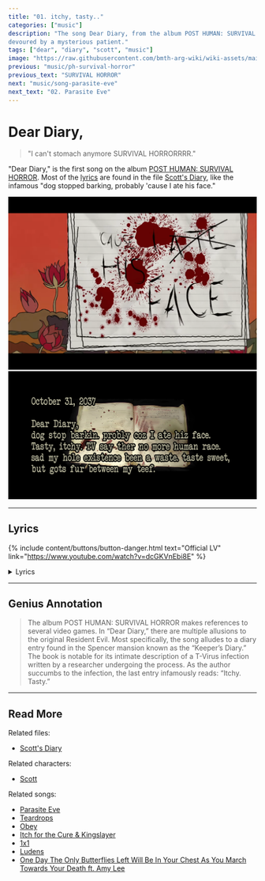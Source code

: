 ```yaml
---
title: "01. itchy, tasty.."
categories: ["music"]
description: "The song Dear Diary, from the album POST HUMAN: SURVIVAL HORROR. Sorry, the title for this page was 
devoured by a mysterious patient."
tags: ["dear", "diary", "scott", "music"]
image: "https://raw.githubusercontent.com/bmth-arg-wiki/wiki-assets/main/music/ph1/album_cover_300.jpg"
previous: "music/ph-survival-horror"
previous_text: "SURVIVAL HORROR"
next: "music/song-parasite-eve"
next_text: "02. Parasite Eve"
---
```

# Dear Diary,

> "I can't stomach anymore SURVIVAL HORRORRRR."

"Dear Diary," is the first song on the album [POST HUMAN: SURVIVAL HORROR](ph-survival-horror). 
Most of the [lyrics](#lyrics) are found in the file [Scott's Diary](../for-sof/scott_personal_journal), like the infamous "dog stopped barking, probably 'cause I ate his face."

![Ate his face in the song](https://raw.githubusercontent.com/bmth-arg-wiki/wiki-assets/main/music/ph1/dear-diary/atehisface.PNG)
![Ate his face in the diary](https://raw.githubusercontent.com/bmth-arg-wiki/wiki-assets/main/files/scott_diary/gallery/r.jpg)

***

## Lyrics

{% include content/buttons/button-danger.html text="Official LV" link="https://www.youtube.com/watch?v=dcGKVnEbi8E" %}

<details class="lyrics">
<summary>Lyrics</summary>
{{ "
Dear diary, I don't know what's going on, but something's up/
The dog won't stop barking and I think my TV is bust/
Every channel is the same, it's sending me insane/
And earlier, somebody bit me, what a fucking day/

The sky is falling, it's fucking boring/
I'm going braindead, isolated/
God is a shithead and we're his rejects/
Traumatised for breakfast/
I can't stomach anymore/
Survival Horror/

Dear diary, I feel itchy like there's bugs under my skin/
The dog's gone rabid (Shut the fuck up!) doing my head in/
I keep fading in and out, I don't know where I've been/
I feel so hungry, what the hell is happening?/

The sky is falling, it's fucking boring/
I'm going braindead, isolatеd/
God is a shithead and we're his rеjects/
Traumatised for breakfast/
I can't stomach anymore/
Survival Horror/

Dear diary, dog stopped barking, probably 'cause I ate his face/
'Tasty, itchy,' TV say there's no more human race/
Kinda sad my whole entire existence been a waste/
Ah, never mind, it's not the end of the world, oh, wait/

Fly, hahahaha, oh/
Lie, oh.

Source: Genius.com
" | markdownify }}

</details>

***

## Genius Annotation

> The album POST HUMAN: SURVIVAL HORROR makes references to several video games. In “Dear Diary,” 
there are multiple allusions to the original Resident Evil. Most specifically, the song alludes 
to a diary entry found in the Spencer mansion known as the “Keeper’s Diary.” The book is notable 
for its intimate description of a T-Virus infection written by a researcher undergoing the process. 
As the author succumbs to the infection, the last entry infamously reads: “Itchy. Tasty.”

***

## Read More

Related files:

- [Scott's Diary](../for-sof/scott_personal_journal)

Related characters:

- [Scott](../characters/scott)

Related songs:

- [Parasite Eve](song-parasite-eve)
- [Teardrops](song-teardrops)
- [Obey](song-obey)
- [Itch for the Cure & Kingslayer](song-kingslayer-itch)
- [1x1](song-1x1)
- [Ludens](song-ludens)
- [One Day The Only Butterflies Left Will Be In Your Chest As You March Towards Your Death ft. Amy Lee](song-butterflies)